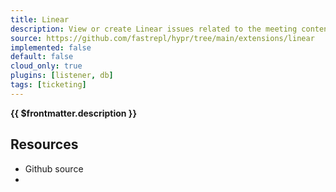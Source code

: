 ```yaml
---
title: Linear
description: View or create Linear issues related to the meeting content.
source: https://github.com/fastrepl/hypr/tree/main/extensions/linear
implemented: false
default: false
cloud_only: true
plugins: [listener, db]
tags: [ticketing]
---
```

<TitleWithContributors :title="$frontmatter.title" />

**{{ $frontmatter.description }}**

<ExtensionTags :frontmatter="$frontmatter" />

## Resources

<ul>
  <li><a :href="$frontmatter.source">Github source</a></li>
  <li v-for="plugin in $frontmatter.plugins"><PluginLink :plugin /></li>
</ul>
